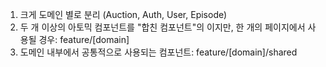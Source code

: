 1. 크게 도메인 별로 분리 (Auction, Auth, User, Episode)
2. 두 개 이상의 아토믹 컴포넌트를 "합친 컴포넌트"의 이지만, 한 개의 페이지에서 사용될 경우: feature/[domain]
3. 도메인 내부에서 공통적으로 사용되는 컴포넌트: feature/[domain]/shared
